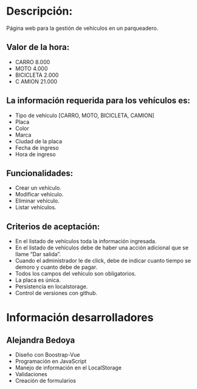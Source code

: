 # Descripción:

Página web para la gestión de vehículos en un parqueadero.

## Valor de la hora:
- CARRO 8.000
- MOTO 4.000
- BICICLETA 2.000
- C AMION 21.000
## La información requerida para los vehículos es:
- Tipo de vehículo [CARRO, MOTO, BICICLETA, CAMION]
- Placa
- Color
- Marca
- Ciudad de la placa
- Fecha de ingreso
- Hora de ingreso
## Funcionalidades:
- Crear un vehículo.
- Modificar vehículo.
- Eliminar vehículo.
- Listar vehículos.
## Criterios de aceptación:
- En el listado de vehículos toda la información ingresada.
- En el listado de vehículos debe de haber una acción adicional que se llame “Dar salida”.
- Cuando el administrador le de click, debe de indicar cuanto tiempo se demoro y cuanto debe de pagar.
- Todos los campos del vehículo son obligatorios.
- La placa es única.
- Persistencia en localstorage.
- Control de versiones con github.

# Información desarrolladores


##  Alejandra Bedoya
- Diseño con Boostrap-Vue
- Programación en JavaScript
- Manejo de información en el LocalStorage
- Validaciones
- Creación de formularios

